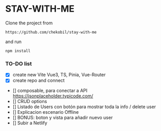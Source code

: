 # STAY-WITH-ME

Clone the project from

```
https://github.com/chekobil/stay-with-me
```

and run

```
npm install
```

### TO-DO list

- [x] create new Vite Vue3, TS, Pinia, Vue-Router
- [x] create repo and connect
- [] composable, para conectar a API https://jsonplaceholder.typicode.com/
- [] CRUD options
- [] Listado de Users con botón para mostrar toda la info / delete user
- [] Explicacion escenario Offline
- [] BONUS: boton y vista para añadir nuevo user
- [] Subir a Netlify
